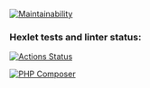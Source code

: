 [![Maintainability](https://api.codeclimate.com/v1/badges/a99a88d28ad37a79dbf6/maintainability)](https://codeclimate.com/github/anton21m/php-project-lvl1/maintainability)

### Hexlet tests and linter status:
[![Actions Status](https://github.com/anton21m/php-project-lvl1/workflows/hexlet-check/badge.svg)](https://github.com/anton21m/php-project-lvl1/actions)


[![PHP Composer](https://github.com/anton21m/php-project-lvl1/actions/workflows/php.yml/badge.svg)](https://github.com/anton21m/php-project-lvl1/actions/workflows/php.yml)